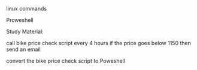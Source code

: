 linux commands

Proweshell

Study Material:

call bike price check script every 4 hours if the price goes below 1150 then send an email

convert the bike price check script to Poweshell
